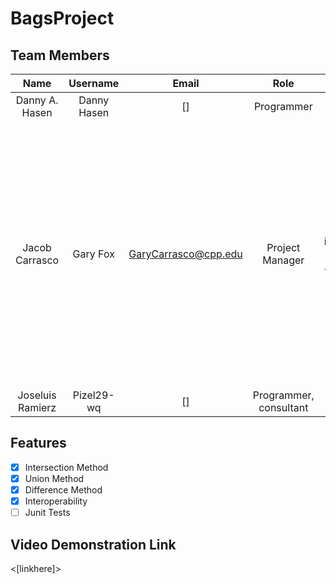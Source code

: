 # BagsProject

## Team Members
| Name | Username | Email | Role | Contributions|
|:----------:|:----------:|:----------:|:----------:|:----------:|
| Danny A. Hasen  | Danny Hasen | []  | Programmer | -contribution1 -contribution2 |
| Jacob Carrasco  | Gary Fox  | GaryCarrasco@cpp.edu  | Project Manager | -Created repository -Added BagInterface -Started Efficiency Document -Added Intersection implementation -Implemented ArrayBag -Bug Fixes -Organized meetings -Created BagDriver -Created  and curiated documentation files |
| Joseluis Ramierz | Pizel29-wq | [] | Programmer, consultant | -contribution1 -contribution2 |

## Features
- [X] Intersection Method
- [X] Union Method
- [X] Difference Method
- [X] Interoperability
- [ ] Junit Tests

## Video Demonstration Link
<[linkhere]>
